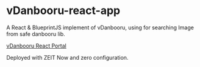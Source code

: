 # vDanbooru-react-app

A React & BlueprintJS implement of vDanbooru, using for searching Image from safe danbooru lib.

[vDanbooru React Portal](https://vdanbooru-react-app.linengca.now.sh/Search)

Deployed with ZEIT Now and zero configuration.